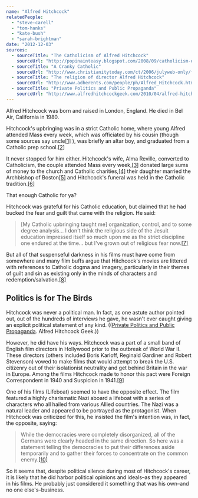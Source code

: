 ```yaml
---
name: "Alfred Hitchcock"
relatedPeople:
  - "steve-carell"
  - "tom-hanks"
  - "kate-bush"
  - "sarah-brightman"
date: "2012-12-03"
sources:
  - sourceTitle: "The Catholicism of Alfred Hitchcock"
    sourceUrl: "http://popinainteasy.blogspot.com/2008/09/catholicism-of-alfred-hitchcock.html"
  - sourceTitle: "A Cranky Catholic"
    sourceUrl: "http://www.christianitytoday.com/ct/2006/julyweb-only/fofhitchcock.html"
  - sourceTitle: "The religion of director Alfred Hitchcock"
    sourceUrl: "http://www.adherents.com/people/ph/Alfred_Hitchcock.html"
  - sourceTitle: "Private Politics and Public Propaganda"
    sourceUrl: "http://www.alfredhitchcockgeek.com/2010/04/alfred-hitchcock-private-politics-and.html"
---
```


Alfred Hitchcock was born and raised in London, England. He died in Bel Air, California in 1980.

Hitchcock's upbringing was in a strict Catholic home, where young Alfred attended Mass every week, which was officiated by his cousin (though some sources say uncle<a class="source-citation" href="#http://popinainteasy.blogspot.com/2008/09/catholicism-of-alfred-hitchcock.html" title="The Catholicism of Alfred Hitchcock">[1]</a> ), was briefly an altar boy, and graduated from a Catholic prep school.<a class="source-citation" href="#http://www.christianitytoday.com/ct/2006/julyweb-only/fofhitchcock.html" title="A Cranky Catholic">[2]</a>

It never stopped for him either. Hitchcock's wife, Alma Reville, converted to Catholicism, the couple attended Mass every week,<a class="source-citation" href="#http://www.adherents.com/people/ph/Alfred_Hitchcock.html" title="The religion of director Alfred Hitchcock">[3]</a> donated large sums of money to the church and Catholic charities,<a class="source-citation" href="#http://www.christianitytoday.com/ct/2006/julyweb-only/fofhitchcock.html" title="A Cranky Catholic">[4]</a> their daughter married the Archbishop of Boston<a class="source-citation" href="#http://popinainteasy.blogspot.com/2008/09/catholicism-of-alfred-hitchcock.html" title="The Catholicism of Alfred Hitchcock">[5]</a> and Hitchcock's funeral was held in the Catholic tradition.<a class="source-citation" href="#http://www.adherents.com/people/ph/Alfred_Hitchcock.html" title="The religion of director Alfred Hitchcock">[6]</a>

That enough Catholic for ya?

Hitchcock was grateful for his Catholic education, but claimed that he had bucked the fear and guilt that came with the religion. He said:

>[My Catholic upbringing taught me] organization, control, and to some degree analysis… I don't think the religious side of the Jesuit education impressed itself so much upon me as the strict discipline one endured at the time… but I've grown out of religious fear now.<a class="source-citation" href="#http://www.christianitytoday.com/ct/2006/julyweb-only/fofhitchcock.html" title="A Cranky Catholic">[7]</a>

But all of that suspenseful darkness in his films must have come from somewhere and many film buffs argue that Hitchcock's movies are littered with references to Catholic dogma and imagery, particularly in their themes of guilt and sin as existing only in the minds of characters and redemption/salvation.<a class="source-citation" href="#http://www.christianitytoday.com/ct/2006/julyweb-only/fofhitchcock.html" title="A Cranky Catholic">[8]</a>

## Politics is for The Birds

Hitchcock was never a political man. In fact, as one astute author pointed out, out of the hundreds of interviews he gave, he wasn't ever caught giving an explicit political statement of any kind. (([Private Politics and Public Propaganda](http://www.alfredhitchcockgeek.com/2010/04/alfred-hitchcock-private-politics-and.html). Alfred Hitchcock Geek.))

However, he did have his ways. Hitchcock was a part of a small band of English film directors in Hollywood prior to the outbreak of World War II. These directors (others included Boris Karloff, Reginald Gardiner and Robert Stevenson) vowed to make films that would attempt to break the U.S. citizenry out of their isolationist neutrality and get behind Britain in the war in Europe. Among the films Hitchcock made to honor this pact were Foreign Correspondent in 1940 and Suspicion in 1941.<a class="source-citation" href="#http://www.alfredhitchcockgeek.com/2010/04/alfred-hitchcock-private-politics-and.html" title="Private Politics and Public Propaganda">[9]</a>

One of his films (Lifeboat) seemed to have the opposite effect. The film featured a highly charismatic Nazi aboard a lifeboat with a series of characters who all hailed from various Allied countries. The Nazi was a natural leader and appeared to be portrayed as the protagonist. When Hitchcock was criticized for this, he insisted the film's intention was, in fact, the opposite, saying:

>While the democracies were completely disorganized, all of the Germans were clearly headed in the same direction. So here was a statement telling the democracies to put their differences aside temporarily and to gather their forces to concentrate on the common enemy.<a class="source-citation" href="#http://www.alfredhitchcockgeek.com/2010/04/alfred-hitchcock-private-politics-and.html" title="Private Politics and Public Propaganda">[10]</a>

So it seems that, despite political silence during most of Hitchcock's career, it is likely that he did harbor political opinions and ideals–as they appeared in his films. He probably just considered it something that was his own–and no one else's–business.